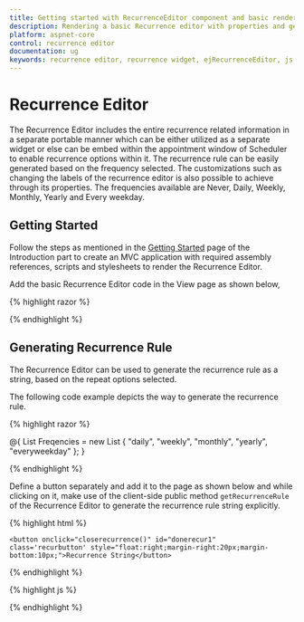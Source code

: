 ```yaml
---
title: Getting started with RecurrenceEditor component and basic render.	 	
description: Rendering a basic Recurrence editor with properties and generate the recurrence rule for Recurrence editor.
platform: aspnet-core
control: recurrence editor
documentation: ug
keywords: recurrence editor, recurrence widget, ejRecurrenceEditor, js recurrence editor
---
```

# Recurrence Editor

The Recurrence Editor includes the entire recurrence related information in a separate portable manner which can be either utilized as a separate widget or else can be embed within the appointment window of Scheduler to enable recurrence options within it. The recurrence rule can be easily generated based on the frequency selected. The customizations such as changing the labels of the recurrence editor is also possible to achieve through its properties. The frequencies available are Never, Daily, Weekly, Monthly, Yearly and Every weekday.

## Getting Started

Follow the steps as mentioned in the [Getting Started](https://help.syncfusion.com/aspnet-core/getting-started) page of the Introduction part to create an MVC application with required assembly references, scripts and stylesheets to render the Recurrence Editor.

Add the basic Recurrence Editor code in the View page as shown below,

{% highlight razor %}

<ej-recurrence-editor id="RecurrenceEditor" selected-recurrence-type="0"></ej-recurrence-editor>

{% endhighlight %}

## Generating Recurrence Rule

The Recurrence Editor can be used to generate the recurrence rule as a string, based on the repeat options selected.

The following code example depicts the way to generate the recurrence rule.

{% highlight razor %}

@{
    List<string> Freqencies = new List<string> { "daily", "weekly", "monthly", "yearly", "everyweekday" };
}
<ej-recurrence-editor id="recurrenceEditor" selected-recurrence-type="2" frequencies="Freqencies"></ej-recurrence-editor>

{% endhighlight %}

Define a button separately and add it to the page as shown below and while clicking on it, make use of the client-side public method `getRecurrenceRule` of the Recurrence Editor to generate the recurrence rule string explicitly.
        
{% highlight html %}

    <button onclick="closerecurrence()" id="donerecur1" class='recurbutton' style="float:right;margin-right:20px;margin-bottom:10px;">Recurrence String</button>
    
 {% endhighlight %} 
 
 {% highlight js %}
 <script>
     $(function () {         
         $("#donerecur1").ejButton({ width: '155px', height: '35px', showRoundedCorner: true });
         $("#RecurrenceEditor").after($("#donerecur1"));
     });
     function closerecurrence() {
         var obj = $(".e-recurrenceeditor").data("ejRecurrenceEditor");
         alert(obj.getRecurrenceRule()) ; // recurrence rule generated as per the options selected in the recurrence editor will be displayed here
     }
</script>    
    
 {% endhighlight %} 


